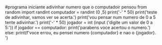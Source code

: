 #programa iniciante adivinhar numero que o computadoir pensou
from random import randint
computador =  randint (0 ,5) 
print('-' * 50)
print('teste de adivinhar, vamos ver se acerta.')
print('vou pensar num numero de 0 a 5 tente adivinhar.')
print('-' * 50)
jogador = int (input ('digite um valor de 0 a 5:'))
if jogador == computador:
    print('parabens voce acertou o numero.')
else:
    print(f'voce errou, eu pensei numero {computador} e nao o {jogador}. ')
